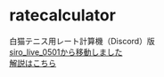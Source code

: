 # ratecalculator
白猫テニス用レート計算機（Discord）版     
[siro_live_0501から移動しました](https://github.com/sirolive0501/ratecalculator)     
[解説はこちら](https://qiita.com/eventerharuchan/items/c97263e7537829d651c8)
